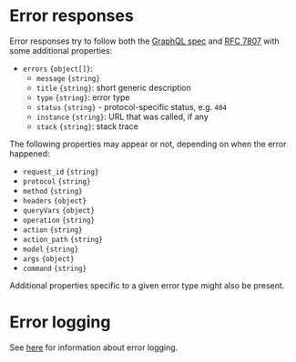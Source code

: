 # Error responses

Error responses try to follow both the
[GraphQL spec](https://facebook.github.io/graphql/#sec-Errors) and
[RFC 7807](https://tools.ietf.org/rfc/rfc7807.txt) with some
additional properties:
  - `errors` `{object[]}`:
    - `message` `{string}`
    - `title` `{string}`: short generic description
    - `type` `{string}`: error type
    - `status` `{string}` - protocol-specific status, e.g. `404`
    - `instance` `{string}`: URL that was called, if any
    - `stack` `{string}`: stack trace

The following properties may appear or not, depending on when the error
happened:
  - `request_id` `{string}`
  - `protocol` `{string}`
  - `method` `{string}`
  - `headers` `{object}`
  - `queryVars` `{object}`
  - `operation` `{string}`
  - `action` `{string}`
  - `action_path` `{string}`
  - `model` `{string}`
  - `args` `{object}`
  - `command` `{string}`

Additional properties specific to a given error type might also be present.

# Error logging

See [here](logging.md#error-information) for information about error logging.
